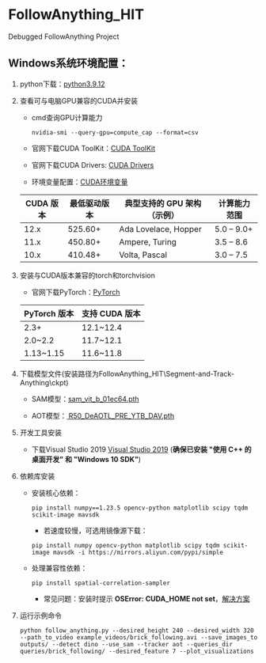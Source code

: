 # FollowAnything_HIT
Debugged FollowAnything Project
## Windows系统环境配置：
1. python下载：[python3.9.12](https://www.python.org/downloads/release/python-3912/)

2. 查看可与电脑GPU兼容的CUDA并安装

    - cmd查询GPU计算能力
      ```
      nvidia-smi --query-gpu=compute_cap --format=csv
      ```

    - 官网下载CUDA ToolKit：[CUDA ToolKit](https://developer.nvidia.com/cuda-toolkit-archive) 

    -  官网下载CUDA Drivers: [CUDA Drivers](https://www.nvidia.com/en-us/drivers/)

    - 环境变量配置：[CUDA环境变量](https://wenku.csdn.net/answer/5dfjqtvp2x)
   
    | CUDA 版本 | 最低驱动版本 | 典型支持的 GPU 架构（示例） | 计算能力范围 |
    |----------|-------------|----------------------------|--------------|
    | 12.x     | 525.60+     | Ada Lovelace, Hopper        | 5.0 – 9.0+   |
    | 11.x     | 450.80+     | Ampere, Turing              | 3.5 – 8.6    |
    | 10.x     | 410.48+     | Volta, Pascal               | 3.0 – 7.5    |



3. 安装与CUDA版本兼容的torch和torchvision

    - 官网下载PyTorch：[PyTorch](https://pytorch.org/get-started/locally/)

  
    | PyTorch 版本 | 支持 CUDA 版本 | 
    |--------------|---------------|
    |     2.3+     |	 12.1~12.4	 |
    |    2.0~2.2   |   11.7~12.1   |	
    |   1.13~1.15  |   11.6~11.8   |

4. 下载模型文件(安装路径为FollowAnything_HIT\Segment-and-Track-Anything\ckpt)

    - SAM模型：[sam_vit_b_01ec64.pth](https://dl.fbaipublicfiles.com/segment_anything/sam_vit_b_01ec64.pth)
  
    - AOT模型：[ R50_DeAOTL_PRE_YTB_DAV.pth](https://drive.usercontent.google.com/download?id=1QoChMkTVxdYZ_eBlZhK2acq9KMQZccPJ&export=download)

5. 开发工具安装

    - 下载Visual Studio 2019   [Visual Studio 2019](https://link.zhihu.com/?target=https%3A//aka.ms/vs/16/release/vs_community.exe)   (**确保已安装 "使用 C++ 的桌面开发" 和 "Windows 10 SDK"**)
  
      
6. 依赖库安装

    - 安装核心依赖：
      ```
      pip install numpy==1.23.5 opencv-python matplotlib scipy tqdm scikit-image mavsdk
      ```

        * 若速度较慢，可选用镜像源下载：
        ```
        pip install numpy opencv-python matplotlib scipy tqdm scikit-image mavsdk -i https://mirrors.aliyun.com/pypi/simple
        ```
   - 处理兼容性依赖：
     ```
     pip install spatial-correlation-sampler
     ```

     * 常见问题：安装时提示 **OSError: CUDA_HOME not set**，[解决方案](https://developer.baidu.com/article/details/3269640)


7. 运行示例命令
   ```
   python follow_anything.py --desired_height 240 --desired_width 320 --path_to_video example_videos/brick_following.avi --save_images_to outputs/ --detect dino --use_sam --tracker aot --queries_dir queries/brick_following/ --desired_feature 7 --plot_visualizations
   ```

     
      

  




